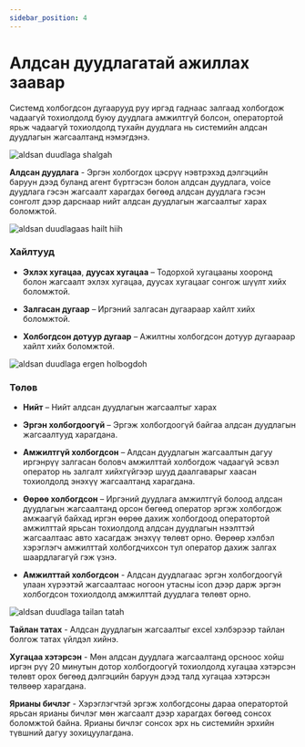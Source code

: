 ```yaml
---
sidebar_position: 4
---
```


# Алдсан дуудлагатай ажиллах заавар

Системд холбогдсон дугаарууд руу иргэд гаднаас залгаад холбогдож чадаагүй тохиолдолд буюу дуудлага амжилтгүй болсон, оператортой ярьж чадаагүй тохиолдолд тухайн дуудлага нь системийн алдсан дуудлагын жагсаалтанд нэмэгдэнэ.

![aldsan duudlaga shalgah](/img/callback-method.png)

**Алдсан дуудлага** - Эргэн холбогдох цэсрүү нэвтрэхэд дэлгэцийн баруун дээд буланд агент бүртгэсэн болон алдсан дуудлага, voice дуудлага гэсэн жагсаалт харагдах бөгөөд алдсан дуудлага гэсэн сонголт дээр дарснаар нийт алдсан дуудлагын жагсаалтыг харах боломжтой.

![aldsan duudlagaas hailt hiih](/img/callback-search.png)

### Хайлтууд

- **Эхлэх хугацаа**, **дуусах хугацаа** – Тодорхой хугацааны хооронд болон жагсаалт эхлэх хугацаа, дуусах хугацааг сонгож шүүлт хийх боломжтой.

- **Залгасан дугаар** – Иргэний залгасан дугаараар хайлт хийх боломжтой.

- **Холбогдсон дотуур дугаар** – Ажилтны холбогдсон дотуур дугаараар хайлт хийх боломжтой.

![aldsan duudlaga ergen holbogdoh](/img/callback-callicon.png)

### Төлөв

- **Нийт** – Нийт алдсан дуудлагын жагсаалтыг харах

- **Эргэн холбогдоогүй** – Эргэж холбогдоогүй байгаа алдсан дуудлагын жагсаалтууд харагдана.

- **Амжилтгүй холбогдсон** – Алдсан дуудлагын жагсаалтын дагуу иргэнрүү залгасан боловч амжилттай холбогдож чадаагүй эсвэл оператор нь залгалт хийхгүйгээр шууд даалгаварыг хаасан тохиолдолд энэхүү жагсаалтанд харагдана.

- **Өөрөө холбогдсон** – Иргэний дуудлага амжилтгүй болоод алдсан дуудлагын жагсаалтанд орсон бөгөөд оператор эргэж холбогдож амжаагүй байхад иргэн өөрөө дахиж холбогдоод оператортой амжилттай ярьсан тохиолдолд алдсан дуудлагын нээлттэй жагсаалтаас авто хасагдаж энэхүү төлөвт орно. Өөрөөр хэлбэл хэрэглэгч амжилттай холбогдчихсон тул оператор дахиж залгах шаардлагагүй гэж үзнэ.

- **Амжилттай холбогдсон** - Алдсан дуудлагаас эргэн холбогдоогүй улаан хүрээтэй жагсаалтаас ногоон утасны icon дээр дарж эргэн холбогдсон тохиолдолд амжилттай дуудлага төлөвт орно.

![aldsan duudlaga tailan tatah](/img/callback-report.png)

**Тайлан татах** - Алдсан дуудлагын жагсаалтыг excel хэлбэрээр тайлан болгож татах үйлдэл хийнэ.

**Хугацаа хэтэрсэн** - Мөн алдсан дуудлага жагсаалтанд орсноос хойш иргэн рүү 20 минутын дотор холбогдоогүй тохиолдолд хугацаа хэтэрсэн төлөвт орох бөгөөд дэлгэцийн баруун дээд талд хугацаа хэтэрсэн төлвөөр харагдана.

**Ярианы бичлэг** - Хэрэглэгчтэй эргэж холбогдсоны дараа оператортой ярьсан ярианы бичлэг мөн жагсаалт дээр харагдах бөгөөд сонсох боломжтой байна. Ярианы бичлэг сонсох эрх нь системийн эрхийн түвшний дагуу зохицуулагдана.
